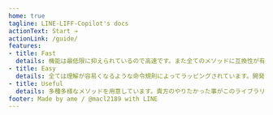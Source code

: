 ```yaml
---
home: true
tagline: LINE-LIFF-Copilot's docs
actionText: Start →
actionLink: /guide/
features:
- title: Fast
  details: 機能は最低限に抑えられているので高速です。また全てのメソッドに互換性が有る為、全メソッド使用可能です。
- title: Easy
  details: 全ては理解が容易くなるような命令規則によってラッピングされています。開発者はロジックに集中出来ます。
- title: Useful
  details: 多種多様なメソッドを用意しています。貴方のやりたかった事がこのライブラリによって実現されるでしょう。
footer: Made by ame / @macl2189 with LINE
---
```


